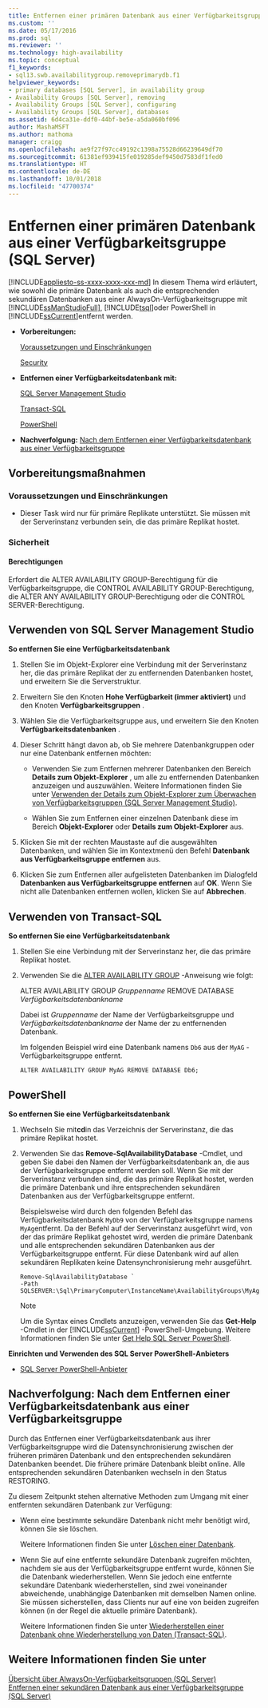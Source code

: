 ```yaml
---
title: Entfernen einer primären Datenbank aus einer Verfügbarkeitsgruppe (SQL Server) | Microsoft-Dokumentation
ms.custom: ''
ms.date: 05/17/2016
ms.prod: sql
ms.reviewer: ''
ms.technology: high-availability
ms.topic: conceptual
f1_keywords:
- sql13.swb.availabilitygroup.removeprimarydb.f1
helpviewer_keywords:
- primary databases [SQL Server], in availability group
- Availability Groups [SQL Server], removing
- Availability Groups [SQL Server], configuring
- Availability Groups [SQL Server], databases
ms.assetid: 6d4ca31e-ddf0-44bf-be5e-a5da060bf096
author: MashaMSFT
ms.author: mathoma
manager: craigg
ms.openlocfilehash: ae9f27f97cc49192c1398a75528d66239649df70
ms.sourcegitcommit: 61381ef939415fe019285def9450d7583df1fed0
ms.translationtype: HT
ms.contentlocale: de-DE
ms.lasthandoff: 10/01/2018
ms.locfileid: "47700374"
---
```

# <a name="remove-a-primary-database-from-an-availability-group-sql-server"></a>Entfernen einer primären Datenbank aus einer Verfügbarkeitsgruppe (SQL Server)
[!INCLUDE[appliesto-ss-xxxx-xxxx-xxx-md](../../../includes/appliesto-ss-xxxx-xxxx-xxx-md.md)]
  In diesem Thema wird erläutert, wie sowohl die primäre Datenbank als auch die entsprechenden sekundären Datenbanken aus einer AlwaysOn-Verfügbarkeitsgruppe mit [!INCLUDE[ssManStudioFull](../../../includes/ssmanstudiofull-md.md)], [!INCLUDE[tsql](../../../includes/tsql-md.md)]oder PowerShell in [!INCLUDE[ssCurrent](../../../includes/sscurrent-md.md)]entfernt werden.  
  
-   **Vorbereitungen:**  
  
     [Voraussetzungen und Einschränkungen](#Prerequisites)  
  
     [Security](#Security)  
  
-   **Entfernen einer Verfügbarkeitsdatenbank mit:**  
  
     [SQL Server Management Studio](#SSMSProcedure)  
  
     [Transact-SQL](#TsqlProcedure)  
  
     [PowerShell](#PowerShellProcedure)  
  
-   **Nachverfolgung:**  [Nach dem Entfernen einer Verfügbarkeitsdatenbank aus einer Verfügbarkeitsgruppe](#FollowUp)  
  
##  <a name="BeforeYouBegin"></a> Vorbereitungsmaßnahmen  
  
###  <a name="Prerequisites"></a> Voraussetzungen und Einschränkungen  
  
-   Dieser Task wird nur für primäre Replikate unterstützt. Sie müssen mit der Serverinstanz verbunden sein, die das primäre Replikat hostet.  
  
###  <a name="Security"></a> Sicherheit  
  
####  <a name="Permissions"></a> Berechtigungen  
 Erfordert die ALTER AVAILABILITY GROUP-Berechtigung für die Verfügbarkeitsgruppe, die CONTROL AVAILABILITY GROUP-Berechtigung, die ALTER ANY AVAILABILITY GROUP-Berechtigung oder die CONTROL SERVER-Berechtigung.  
  
##  <a name="SSMSProcedure"></a> Verwenden von SQL Server Management Studio  
 **So entfernen Sie eine Verfügbarkeitsdatenbank**  
  
1.  Stellen Sie im Objekt-Explorer eine Verbindung mit der Serverinstanz her, die das primäre Replikat der zu entfernenden Datenbanken hostet, und erweitern Sie die Serverstruktur.  
  
2.  Erweitern Sie den Knoten **Hohe Verfügbarkeit (immer aktiviert)** und den Knoten **Verfügbarkeitsgruppen** .  
  
3.  Wählen Sie die Verfügbarkeitsgruppe aus, und erweitern Sie den Knoten **Verfügbarkeitsdatenbanken** .  
  
4.  Dieser Schritt hängt davon ab, ob Sie mehrere Datenbankgruppen oder nur eine Datenbank entfernen möchten:  
  
    -   Verwenden Sie zum Entfernen mehrerer Datenbanken den Bereich **Details zum Objekt-Explorer** , um alle zu entfernenden Datenbanken anzuzeigen und auszuwählen. Weitere Informationen finden Sie unter [Verwenden der Details zum Objekt-Explorer zum Überwachen von Verfügbarkeitsgruppen &#40;SQL Server Management Studio&#41;](../../../database-engine/availability-groups/windows/use-object-explorer-details-to-monitor-availability-groups.md).  
  
    -   Wählen Sie zum Entfernen einer einzelnen Datenbank diese im Bereich **Objekt-Explorer** oder **Details zum Objekt-Explorer** aus.  
  
5.  Klicken Sie mit der rechten Maustaste auf die ausgewählten Datenbanken, und wählen Sie im Kontextmenü den Befehl **Datenbank aus Verfügbarkeitsgruppe entfernen** aus.  
  
6.  Klicken Sie zum Entfernen aller aufgelisteten Datenbanken im Dialogfeld **Datenbanken aus Verfügbarkeitsgruppe entfernen** auf **OK**. Wenn Sie nicht alle Datenbanken entfernen wollen, klicken Sie auf **Abbrechen**.  
  
##  <a name="TsqlProcedure"></a> Verwenden von Transact-SQL  
 **So entfernen Sie eine Verfügbarkeitsdatenbank**  
  
1.  Stellen Sie eine Verbindung mit der Serverinstanz her, die das primäre Replikat hostet.  
  
2.  Verwenden Sie die [ALTER AVAILABILITY GROUP](../../../t-sql/statements/alter-availability-group-transact-sql.md) -Anweisung wie folgt:  
  
     ALTER AVAILABILITY GROUP *Gruppenname* REMOVE DATABASE *Verfügbarkeitsdatenbankname*  
  
     Dabei ist *Gruppenname* der Name der Verfügbarkeitsgruppe und *Verfügbarkeitsdatenbankname* der Name der zu entfernenden Datenbank.  
  
     Im folgenden Beispiel wird eine Datenbank namens `Db6` aus der `MyAG` -Verfügbarkeitsgruppe entfernt.  
  
    ```  
    ALTER AVAILABILITY GROUP MyAG REMOVE DATABASE Db6;  
    ```  
  
##  <a name="PowerShellProcedure"></a> PowerShell  
 **So entfernen Sie eine Verfügbarkeitsdatenbank**  
  
1.  Wechseln Sie mit**cd**in das Verzeichnis der Serverinstanz, die das primäre Replikat hostet.  
  
2.  Verwenden Sie das **Remove-SqlAvailabilityDatabase** -Cmdlet, und geben Sie dabei den Namen der Verfügbarkeitsdatenbank an, die aus der Verfügbarkeitsgruppe entfernt werden soll. Wenn Sie mit der Serverinstanz verbunden sind, die das primäre Replikat hostet, werden die primäre Datenbank und ihre entsprechenden sekundären Datenbanken aus der Verfügbarkeitsgruppe entfernt.  
  
     Beispielsweise wird durch den folgenden Befehl das Verfügbarkeitsdatenbank `MyDb9` von der Verfügbarkeitsgruppe namens `MyAg`entfernt. Da der Befehl auf der Serverinstanz ausgeführt wird, von der das primäre Replikat gehostet wird, werden die primäre Datenbank und alle entsprechenden sekundären Datenbanken aus der Verfügbarkeitsgruppe entfernt. Für diese Datenbank wird auf allen sekundären Replikaten keine Datensynchronisierung mehr ausgeführt.  
  
    ```  
    Remove-SqlAvailabilityDatabase `   
    -Path SQLSERVER:\Sql\PrimaryComputer\InstanceName\AvailabilityGroups\MyAg\AvailabilityDatabases\MyDb9
    ```  
  
    > [!NOTE]  
    >  Um die Syntax eines Cmdlets anzuzeigen, verwenden Sie das **Get-Help** -Cmdlet in der [!INCLUDE[ssCurrent](../../../includes/sscurrent-md.md)] -PowerShell-Umgebung. Weitere Informationen finden Sie unter [Get Help SQL Server PowerShell](../../../relational-databases/scripting/get-help-sql-server-powershell.md).  
  
 **Einrichten und Verwenden des SQL Server PowerShell-Anbieters**  
  
-   [SQL Server PowerShell-Anbieter](../../../relational-databases/scripting/sql-server-powershell-provider.md)  
  
##  <a name="FollowUp"></a> Nachverfolgung: Nach dem Entfernen einer Verfügbarkeitsdatenbank aus einer Verfügbarkeitsgruppe  
 Durch das Entfernen einer Verfügbarkeitsdatenbank aus ihrer Verfügbarkeitsgruppe wird die Datensynchronisierung zwischen der früheren primären Datenbank und den entsprechenden sekundären Datenbanken beendet. Die frühere primäre Datenbank bleibt online. Alle entsprechenden sekundären Datenbanken wechseln in den Status RESTORING.  
  
 Zu diesem Zeitpunkt stehen alternative Methoden zum Umgang mit einer entfernten sekundären Datenbank zur Verfügung:  
  
-   Wenn eine bestimmte sekundäre Datenbank nicht mehr benötigt wird, können Sie sie löschen.  
  
     Weitere Informationen finden Sie unter [Löschen einer Datenbank](../../../relational-databases/databases/delete-a-database.md).  
  
-   Wenn Sie auf eine entfernte sekundäre Datenbank zugreifen möchten, nachdem sie aus der Verfügbarkeitsgruppe entfernt wurde, können Sie die Datenbank wiederherstellen. Wenn Sie jedoch eine entfernte sekundäre Datenbank wiederherstellen, sind zwei voneinander abweichende, unabhängige Datenbanken mit demselben Namen online. Sie müssen sicherstellen, dass Clients nur auf eine von beiden zugreifen können (in der Regel die aktuelle primäre Datenbank).  
  
     Weitere Informationen finden Sie unter [Wiederherstellen einer Datenbank ohne Wiederherstellung von Daten &#40;Transact-SQL&#41;](../../../relational-databases/backup-restore/recover-a-database-without-restoring-data-transact-sql.md).  
  
## <a name="see-also"></a>Weitere Informationen finden Sie unter  
 [Übersicht über AlwaysOn-Verfügbarkeitsgruppen &#40;SQL Server&#41;](../../../database-engine/availability-groups/windows/overview-of-always-on-availability-groups-sql-server.md)   
 [Entfernen einer sekundären Datenbank aus einer Verfügbarkeitsgruppe &#40;SQL Server&#41;](../../../database-engine/availability-groups/windows/remove-a-secondary-database-from-an-availability-group-sql-server.md)  
  
  
